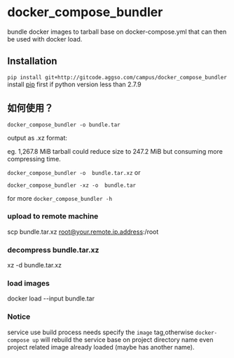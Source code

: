 # docker_compose_bundler  

bundle docker images to tarball base on docker-compose.yml that can then be used with docker load. 

## Installation
`pip install git+http://gitcode.aggso.com/campus/docker_compose_bundler`  
install [pip](https://pip.pypa.io/en/latest/installing/) first if python version less than 2.7.9


## 如何使用？  

`docker_compose_bundler -o bundle.tar` 

output as .xz format:  

eg. 1,267.8 MiB tarball could reduce size to 247.2 MiB  but consuming more compressing time.

`docker_compose_bundler -o  bundle.tar.xz` or  

`docker_compose_bundler -xz -o  bundle.tar`  

for more `docker_compose_bundler -h`

### upload to remote machine  

scp bundle.tar.xz root@your.remote.ip.address:/root  

### decompress bundle.tar.xz  

xz -d bundle.tar.xz  

### load images  

docker load --input bundle.tar  

### Notice

service use build process needs specify the ```image``` tag,otherwise ```docker-compose up``` will rebuild the service base on project directory name even project related image already loaded (maybe has another name).